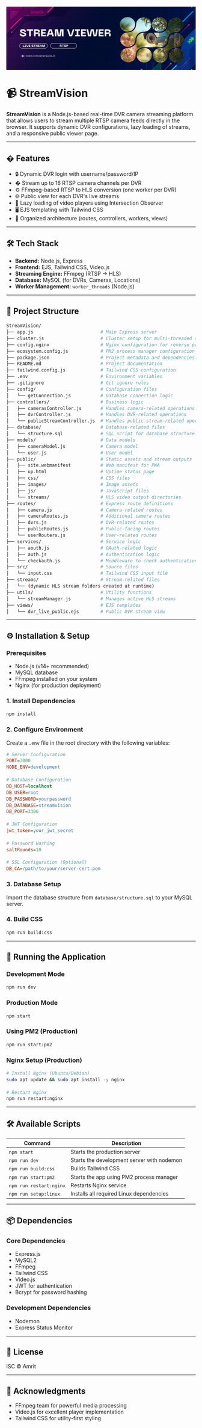 
![Stream Vision](public/images/banner2.png)

# 📹 StreamVision

**StreamVision** is a Node.js-based real-time DVR camera streaming platform that allows users to stream multiple RTSP camera feeds directly in the browser. It supports dynamic DVR configurations, lazy loading of streams, and a responsive public viewer page.

---

## � Features

- 🔒 Dynamic DVR login with username/password/IP
- � Stream up to 16 RTSP camera channels per DVR
- ⚙️ FFmpeg-based RTSP to HLS conversion (one worker per DVR)
- 🌐 Public view for each DVR's live streams
- 🧠 Lazy loading of video players using Intersection Observer
- 🖥️ EJS templating with Tailwind CSS
- 📁 Organized architecture (routes, controllers, workers, views)

---

## 🛠 Tech Stack

- **Backend:** Node.js, Express
- **Frontend:** EJS, Tailwind CSS, Video.js
- **Streaming Engine:** FFmpeg (RTSP → HLS)
- **Database:** MySQL (for DVRs, Cameras, Locations)
- **Worker Management:** `worker_threads` (Node.js)

---

## 📁 Project Structure

```bash
StreamVision/
├── app.js                         # Main Express server
├── cluster.js                     # Cluster setup for multi-threaded server
├── config.nginx                   # Nginx configuration for reverse proxy
├── ecosystem.config.js            # PM2 process manager configuration
├── package.json                   # Project metadata and dependencies
├── README.md                      # Project documentation
├── tailwind.config.js             # Tailwind CSS configuration
├── .env                           # Environment variables
├── .gitignore                     # Git ignore rules
├── config/                        # Configuration files
│   └── getConnection.js           # Database connection logic
├── controllers/                   # Business logic
│   ├── camerasController.js       # Handles camera-related operations
│   ├── dvrController.js           # Handles DVR-related operations
│   └── publicStreamController.js  # Handles public stream-related operations
├── database/                      # Database-related files
│   └── structure.sql              # SQL script for database structure
├── models/                        # Data models
│   ├── cameraModel.js             # Camera model
│   └── user.js                    # User model
├── public/                        # Static assets and stream outputs
│   ├── site.webmanifest           # Web manifest for PWA
│   ├── up.html                    # Uptime status page
│   ├── css/                       # CSS files
│   ├── images/                    # Image assets
│   ├── js/                        # JavaScript files
│   └── streams/                   # HLS video output directories
├── routes/                        # Express route definitions
│   ├── camera.js                  # Camera-related routes
│   ├── cameraRoutes.js            # Additional camera routes
│   ├── dvrs.js                    # DVR-related routes
│   ├── publicRoutes.js            # Public-facing routes
│   └── userRouters.js             # User-related routes
├── services/                      # Service logic
│   ├── aouth.js                   # OAuth-related logic
│   ├── auth.js                    # Authentication logic
│   └── checkauth.js               # Middleware to check authentication
├── src/                           # Source files
│   └── input.css                  # Tailwind CSS input file
├── streams/                       # Stream-related files
│   └── (dynamic HLS stream folders created at runtime)
├── utils/                         # Utility functions
│   └── streamManager.js           # Manages active HLS streams
├── views/                         # EJS templates
│   └── dvr_live_public.ejs        # Public DVR stream view
```

---

## ⚙️ Installation & Setup

### Prerequisites
- Node.js (v14+ recommended)
- MySQL database
- FFmpeg installed on your system
- Nginx (for production deployment)

### 1. Install Dependencies
```bash
npm install
```

### 2. Configure Environment
Create a `.env` file in the root directory with the following variables:

```ini
# Server Configuration
PORT=3000
NODE_ENV=development

# Database Configuration
DB_HOST=localhost
DB_USER=root
DB_PASSWORD=yourpassword
DB_DATABASE=streamvision
DB_PORT=3306

# JWT Configuration
jwt_token=your_jwt_secret

# Password Hashing
saltRounds=10

# SSL Configuration (Optional)
DB_CA=/path/to/your/server-cert.pem
```

### 3. Database Setup
Import the database structure from `database/structure.sql` to your MySQL server.

### 4. Build CSS
```bash
npm run build:css
```

---

## 🚀 Running the Application

### Development Mode
```bash
npm run dev
```

### Production Mode
```bash
npm start
```

### Using PM2 (Production)
```bash
npm run start:pm2
```

### Nginx Setup (Production)
```bash
# Install Nginx (Ubuntu/Debian)
sudo apt update && sudo apt install -y nginx

# Restart Nginx
npm run restart:nginx
```

---

## 🛠 Available Scripts

| Command | Description |
|---------|-------------|
| `npm start` | Starts the production server |
| `npm run dev` | Starts the development server with nodemon |
| `npm run build:css` | Builds Tailwind CSS |
| `npm run start:pm2` | Starts the app using PM2 process manager |
| `npm run restart:nginx` | Restarts Nginx service |
| `npm run setup:linux` | Installs all required Linux dependencies |

---

## 📦 Dependencies

### Core Dependencies
- Express.js
- MySQL2
- FFmpeg
- Tailwind CSS
- Video.js
- JWT for authentication
- Bcrypt for password hashing

### Development Dependencies
- Nodemon
- Express Status Monitor

---

## 📄 License
ISC © Amrit

---

## 🙏 Acknowledgments
- FFmpeg team for powerful media processing
- Video.js for excellent player implementation
- Tailwind CSS for utility-first styling
